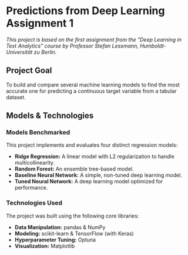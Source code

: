 # Predictions from Deep Learning Assignment 1

*This project is based on the first assignment from the "Deep Learning in Text Analytics" course by Professor Stefan Lessmann, Humboldt-Universität zu Berlin.*

## Project Goal
To build and compare several machine learning models to find the most accurate one for predicting a continuous target variable from a tabular dataset.

## Models & Technologies

### Models Benchmarked
This project implements and evaluates four distinct regression models:
* **Ridge Regression:** A linear model with L2 regularization to handle multicollinearity.
* **Random Forest:** An ensemble tree-based model.
* **Baseline Neural Network:** A simple, non-tuned deep learning model.
* **Tuned Neural Network:** A deep learning model optimized for performance.

### Technologies Used
The project was built using the following core libraries:
* **Data Manipulation:** pandas & NumPy
* **Modeling:** scikit-learn & TensorFlow (with Keras)
* **Hyperparameter Tuning:** Optuna
* **Visualization:** Matplotlib
